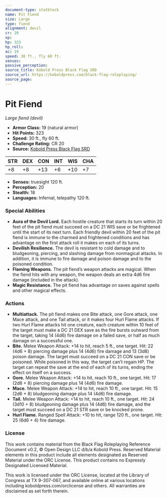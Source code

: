 ```yaml
---
document-type: statblock
name: Pit Fiend
size: Large
type: fiend
alignment: devil
cr: 20
xp: 
hp: 323
hp_roll: 
ac: 19
speed: 30 ft., fly 60 ft.
senses: 
passive_perception: 
source_title: Kobold Press Black Flag SRD
source_url: https://koboldpress.com/black-flag-roleplaying/
source_page: 
---
```


# Pit Fiend

*Large fiend (devil)*

- **Armor Class:** 19 (natural armor)
- **Hit Points:** 323
- **Speed:** 30 ft., fly 60 ft.
- **Challenge Rating:** CR 20
- **Source:** [Kobold Press Black Flag SRD](https://koboldpress.com/black-flag-roleplaying/)

| STR | DEX | CON | INT | WIS | CHA |
| --- | --- | --- | --- | --- | --- |
| +8 | +8 | +13 | +6 | +10 | +7 |

- **Senses:** truesight 120 ft.
- **Perception:** 20
- **Stealth:** 18
- **Languages:** Infernal, telepathy 120 ft.

### Special Abilities

- **Aura of the Devil Lord.** Each hostile creature that starts its turn within 20 feet of the pit fiend must succeed on a DC 21 WIS save or be frightened until the start of its next turn. Each friendly devil within 20 feet of the pit fiend is immune to the charmed and frightened conditions and has advantage on the first attack roll it makes on each of its turns.
- **Devilish Resilience.** The devil is resistant to cold damage and to bludgeoning, piercing, and slashing damage from nonmagical attacks. In addition, it is immune to fire damage and poison damage and to the poisoned condition.
- **Flaming Weapons.** The pit fiend’s weapon attacks are magical. When the fiend hits with any weapon, the weapon deals an extra 4d6 fire damage (included in the attack).
- **Magic Resistance.** The pit fiend has advantage on saves against spells and other magical effects.

### Actions

- **Multiattack.** The pit fiend makes one Bite attack, one Gore attack, one Mace attack, and one Tail attack, or it makes four Hurl Flame attacks. If two Hurl Flame attacks hit one creature, each creature within 10 feet of the target must make a DC 21 DEX save as the fire bursts outward from the target, taking 14 (4d6) fire damage on a failed save, or half as much damage on a successful one.
- **Bite.** Melee Weapon Attack: +14 to hit, reach 5 ft., one target. Hit: 22 (4d6 + 8) piercing damage plus 14 (4d6) fire damage and 13 (3d8) poison damage. The target must succeed on a DC 21 CON save or be poisoned. While poisoned in this way, the target can’t regain HP. The target can repeat the save at the end of each of its turns, ending the effect on itself on a success.
- **Gore.** Melee Weapon Attack: +14 to hit, reach 10 ft., one target. Hit: 17 (2d8 + 8) piercing damage plus 14 (4d6) fire damage.
- **Mace.** Melee Weapon Attack: +14 to hit, reach 10 ft., one target. Hit: 15 (2d6 + 8) bludgeoning damage plus 14 (4d6) fire damage.
- **Tail.** Melee Weapon Attack: +14 to hit, reach 10 ft., one target. Hit: 24 (3d10 + 8) bludgeoning damage plus 14 (4d6) fire damage, and the target must succeed on a DC 21 STR save or be knocked prone.
- **Hurl Flame.** Ranged Spell Attack: +10 to hit, range 120 ft., one target. Hit: 25 (6d6 + 4) fire damage.

### License

This work contains material from the Black Flag Roleplaying Reference Document v0.2, © Open Design LLC d/b/a Kobold Press. Reserved Material elements in this product include all elements designated as Reserved Material under the ORC License. This product contains no Expressly Designated Licensed Material.

This work is licensed under the ORC License, located at the Library of Congress at TX 9-307-067, and available online at various locations including koboldpress.com/orclicense and others. All warranties are disclaimed as set forth therein.

